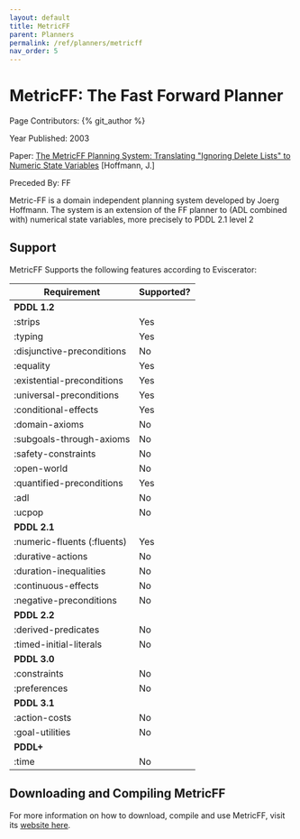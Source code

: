 ```yaml
---
layout: default
title: MetricFF
parent: Planners
permalink: /ref/planners/metricff
nav_order: 5
---
```

# MetricFF: The Fast Forward Planner

Page Contributors: {% git_author %}

Year Published: 2003

Paper: [The MetricFF Planning System: Translating "Ignoring Delete Lists" to Numeric State Variables](https://jair.org/index.php/jair/article/view/10360/24783) [Hoffmann, J.]

Preceded By: FF

Metric-FF is a domain independent planning system developed by Joerg Hoffmann. The system is an extension of the FF planner to (ADL combined with) numerical state variables, more precisely to PDDL 2.1 level 2

## Support
MetricFF Supports the following features according to Eviscerator:

<!--- Markdown Generated by Eviscerator --->

|Requirement|Supported?|
|---|---|
|**PDDL 1.2**
|:strips| Yes
|:typing| Yes
|:disjunctive-preconditions| No
|:equality| Yes
|:existential-preconditions| Yes
|:universal-preconditions| Yes
|:conditional-effects| Yes
|:domain-axioms| No
|:subgoals-through-axioms| No
|:safety-constraints| No
|:open-world| No
|:quantified-preconditions| Yes
|:adl| No
|:ucpop| No
|**PDDL 2.1**
|:numeric-fluents (:fluents)| Yes
|:durative-actions| No
|:duration-inequalities| No
|:continuous-effects| No
|:negative-preconditions| No
|**PDDL 2.2**
|:derived-predicates| No
|:timed-initial-literals| No
|**PDDL 3.0**
|:constraints| No
|:preferences| No
|**PDDL 3.1**
|:action-costs| No
|:goal-utilities| No
|**PDDL+**
|:time| No

## Downloading and Compiling MetricFF
For more information on how to download, compile and use MetricFF, visit its [website here](https://fai.cs.uni-saarland.de/hoffmann/metric-ff.html). 
